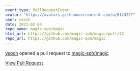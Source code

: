 ```yaml
---
event_type: PullRequestEvent
avatar: "https://avatars.githubusercontent.com/u/814322?"
user: vsoch
date: 2023-02-04
repo_name: magic-sph/magic
html_url: https://github.com/magic-sph/magic/pull/42
repo_url: https://github.com/magic-sph/magic
---
```


<a href='https://github.com/vsoch' target='_blank'>vsoch</a> opened a pull request to <a href='https://github.com/magic-sph/magic' target='_blank'>magic-sph/magic</a>

<a href='https://github.com/magic-sph/magic/pull/42' target='_blank'>View Pull Request</a>